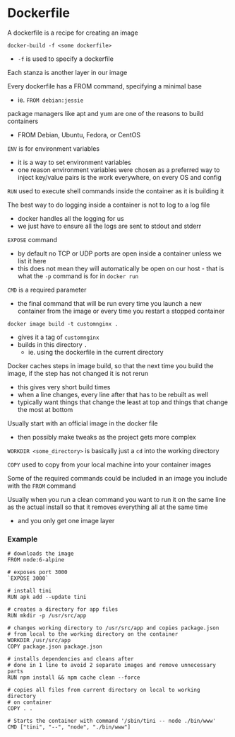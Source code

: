 # Dockerfile
A dockerfile is a recipe for creating an image

`docker-build -f <some dockerfile>`
* `-f` is used to specify a dockerfile

Each stanza is another layer in our image

Every dockerfile has a FROM command, specifying a minimal base
* ie. `FROM debian:jessie`

package managers like apt and yum are one of the reasons to build containers
* FROM Debian, Ubuntu, Fedora, or CentOS

`ENV` is for environment variables
* it is a way to set environment variables
* one reason environment variables were chosen as a preferred way to inject key/value pairs is the work everywhere, on every OS and config

`RUN` used to execute shell commands inside the container as it is building it

The best way to do logging inside a container is not to log to a log file
* docker handles all the logging for us
* we just have to ensure all the logs are sent to stdout and stderr

`EXPOSE` command
* by default no TCP or UDP ports are open inside a container unless we list it here
* this does not mean they will automatically be open on our host - that is what the `-p` command is for in `docker run`

`CMD` is a required parameter
* the final command that will be run every time you launch a new container from the image or every time you restart a stopped container

`docker image build -t customnginx .`
* gives it a tag of `customnginx`
* builds in this directory `.`
  * ie. using the dockerfile in the current directory

Docker caches steps in image build, so that the next time you build the image, if the step has not changed it is not rerun
* this gives very short build times
* when a line changes, every line after that has to be rebuilt as well
* typically want things that change the least at top and things that change the most at bottom

Usually start with an official image in the docker file
* then possibly make tweaks as the project gets more complex

`WORKDIR <some_directory>` is basically just a `cd` into the working directory

`COPY` used to copy from your local machine into your container images

Some of the required commands could be included in an image you include with the `FROM` command

Usually when you run a clean command you want to run it on the same line as the actual install so that it removes everything all at the same time
* and you only get one image layer

### Example
```
# downloads the image
FROM node:6-alpine

# exposes port 3000
`EXPOSE 3000`

# install tini
RUN apk add --update tini

# creates a directory for app files
RUN mkdir -p /usr/src/app

# changes working directory to /usr/src/app and copies package.json
# from local to the working directory on the container
WORKDIR /usr/src/app
COPY package.json package.json

# installs dependencies and cleans after
# done in 1 line to avoid 2 separate images and remove unnecessary parts
RUN npm install && npm cache clean --force

# copies all files from current directory on local to working directory
# on container
COPY . .

# Starts the container with command '/sbin/tini -- node ./bin/www'
CMD ["tini", "--", "node", "./bin/www"]
```

